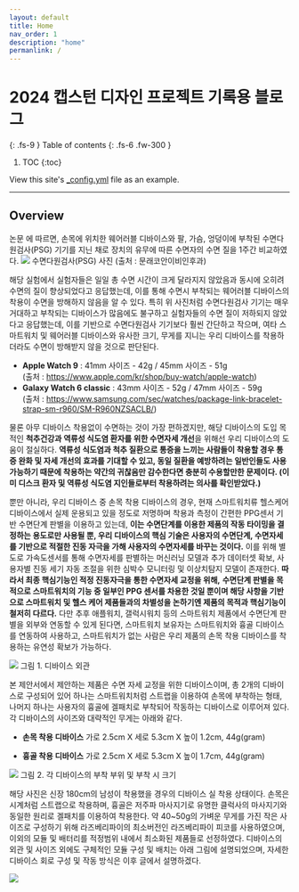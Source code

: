 ```yaml
---
layout: default
title: Home
nav_order: 1
description: "home"
permanlink: /
---
```


# 2024 캡스턴 디자인 프로젝트 기록용 블로그
{: .fs-9 }
Table of contents
{: .fs-6 .fw-300 }


1. TOC
{:toc}

View this site's [\_config.yml](https://github.com/INU-Capstone-Project-ZZZK/inu-capstone-project-zzzk.github.io/tree/main/_config.yml) file as an example.

---
## Overview
논문 <Effect of wearables on sleep in healthy individuals: a randomized crossover trial and validation study>에 따르면, 손목에 위치한 웨어러블 디바이스와 팔, 가슴, 엉덩이에 부착된 수면다원검사(PSG) 기기를 지닌 채로 장치의 유무에 따른 수면자의 수면 질을 1주간 비교하였다.
![](../assets/images/home/home_01.png)
수면다원검사(PSG) 사진 (출처 : 문래코안이비인후과) 


 해당 실험에서 실험자들은 일일 총 수면 시간이 크게 달라지지 않았음과 동시에 오히려 수면의 질이 향상되었다고 응답했는데, 이를 통해 수면시 부착되는 웨어러블 디바이스의 착용이 수면을 방해하지 않음을 알 수 있다. 특히 위 사진처럼 수면다원검사 기기는 매우 거대하고 부착되는 디바이스가 많음에도 불구하고 실험자들의 수면 질이 저하되지 않았다고 응답했는데, 이를 기반으로 수면다원검사 기기보다 훨씬 간단하고 작으며, 여타 스마트워치 및 웨어러블 디바이스와 유사한 크기, 무게를 지니는 우리 디바이스를 착용하더라도 수면이 방해받지 않을 것으로 판단된다.
- **Apple Watch 9** : 41mm 사이즈 - 42g / 45mm 사이즈 - 51g  
(출처 : https://www.apple.com/kr/shop/buy-watch/apple-watch)
- **Galaxy Watch 6 classic** : 43mm 사이즈 - 52g / 47mm 사이즈 - 59g  
(출처 : https://www.samsung.com/sec/watches/package-link-bracelet-strap-sm-r960/SM-R960NZSACLB/)


물론 아무 디바이스 착용없이 수면하는 것이 가장 편하겠지만, 해당 디바이스의 도입 목적인 **척추건강과 역류성 식도염 환자를 위한 수면자세 개선**을 위해선 우리 디바이스의 도움이 절실하다. **역류성 식도염과 척추 질환으로 통증을 느끼는 사람들이 착용할 경우 통증 완화 및 자세 개선의 효과를 기대할 수 있고, 동일 질환을 예방하려는 일반인들도 사용가능하기 때문에 착용하는 약간의 귀찮음만 감수한다면 충분히 수용할만한 문제이다. (이미 디스크 환자 및 역류성 식도염 지인들로부터 착용하려는 의사를 확인받았다.)**


 뿐만 아니라, 우리 디바이스 중 손목 착용 디바이스의 경우, 현재 스마트워치류 헬스케어 디바이스에서 실제 운용되고 있을 정도로 저명하며 착용과 측정이 간편한 PPG센서 기반 수면단계 판별을 이용하고 있는데, **이는 수면단계를 이용한 제품의 작동 타이밍을 결정하는 용도로만 사용될 뿐, 우리 디바이스의 핵심 기술은 사용자의 수면단계, 수면자세를 기반으로 적절한 진동 자극을 가해 사용자의 수면자세를 바꾸는 것이다.** 이를 위해 별도로 가속도센서를 통해 수면자세를 판별하는 머신러닝 모델과 추가 데이터셋 확보, 사용자별 진동 세기 자동 조절을 위한 심박수 모니터링 및 이상치탐지 모델이 존재한다. **따라서 최종 핵심기능인 적정 진동자극을 통한 수면자세 교정을 위해,** **수면단계 판별을 목적으로 스마트워치의 기능 중 일부인 PPG 센서를 차용한 것일 뿐이며 해당 사항을 기반으로 스마트워치 및 헬스 케어 제품들과의 차별성을 논하기엔 제품의 목적과 핵심기능이 철저히 다르다.** 다만 추후 애플워치, 갤럭시워치 등의 스마트워치 제품에서 수면단계 판별을 외부와 연동할 수 있게 된다면, 스마트워치 보유자는 스마트워치와 흉골 디바이스를 연동하여 사용하고, 스마트워치가 없는 사람은 우리 제품의 손목 착용 디바이스를 착용하는 유연성 확보가 가능하다.


![](../assets/images/home/home_02.png)
그림 1. 디바이스 외관


본 제안서에서 제안하는 제품은 수면 자세 교정을 위한 디바이스이며, 총 2개의 디바이스로 구성되어 있어 하나는 스마트워치처럼 스트랩을 이용하여 손목에 부착하는 형태, 나머지 하나는 사용자의 흉골에 겔패치로 부착되어 작동하는 디바이스로 이루어져 있다. 각 디바이스의 사이즈와 대략적인 무게는 아래와 같다.

- **손목 착용 디바이스**
    가로 2.5cm X 세로 5.3cm X 높이 1.2cm, 44g(gram)
    
- **흉골 착용 디바이스**
    가로 2.5cm X 세로 5.3cm X 높이 1.7cm, 44g(gram)


![](../assets/images/home/home_03.png)
그림 2. 각 디바이스의 부착 부위 및 부착 시 크기


 해당 사진은 신장 180cm의 남성이 착용했을 경우의 디바이스 실 착용 상태이다. 손목은 시계처럼 스트랩으로 착용하며, 흉골은 저주파 마사지기로 유명한 클럭사의 마사지기와 동일한 원리로 겔패치를 이용하여 착용한다. 약 40~50g의 가벼운 무게를 가진 작은 사이즈로 구성하기 위해 라즈베리파이의 최소버전인 라즈베리파이 피코를 사용하였으며, 이외의 모듈 및 배터리를 적정범위 내에서 최소화된 제품들로 선정하였다. 디바이스의 외관 및 사이즈 외에도 구체적인 모듈 구성 및 배치는 아래 그림에 설명되었으며, 자세한 디바이스 회로 구성 및 작동 방식은 이후 글에서 설명하겠다.

 
![](../assets/images/home/home_04.png)


